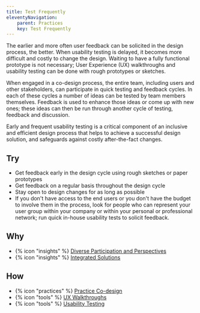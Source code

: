 ```yaml
---
title: Test Frequently
eleventyNavigation:
    parent: Practices
    key: Test Frequently
---
```


The earlier and more often user feedback can be solicited in the design process, the better. When usability testing is
delayed, it becomes more difficult and costly to change the design. Waiting to have a fully functional prototype is not
necessary; User Experience (UX) walkthroughs and usability testing can be done with rough prototypes or sketches.

When engaged in a co-design process, the entire team, including users and other stakeholders, can participate in quick
testing and feedback cycles. In each of these cycles a number of ideas can be tested by team members themselves.
Feedback is used to enhance those ideas or come up with new ones; these ideas can then be run through another cycle of
testing, feedback and discussion.

Early and frequent usability testing is a critical component of an inclusive and efficient design process that helps to
achieve a successful design solution, and safeguards against costly after-the-fact changes.

## Try

* Get feedback early in the design cycle using rough sketches or paper prototypes
* Get feedback on a regular basis throughout the design cycle
* Stay open to design changes for as long as possible
* If you don't have access to the end users or you don't have the budget to involve them in the process, look for people
  who can represent your user group within your company or within your personal or professional network; run quick
  in-house usability tests to solicit feedback.

## Why

* {% icon "insights" %} [Diverse Participation and Perspectives](../../insights/diverse-participation-and-perspectives/)
* {% icon "insights" %} [Integrated Solutions](../../insights/integrated-solutions/)

## How

* {% icon "practices" %} [Practice Co-design](../../practices/practice-co-design/)
* {% icon "tools" %} [UX Walkthroughs](../../tools/ux-walkthroughs/)
* {% icon "tools" %} [Usability Testing](../../tools/usability-testing/)

